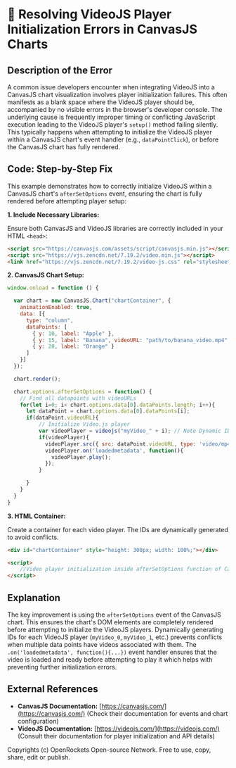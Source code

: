 # 🐞 Resolving VideoJS Player Initialization Errors in CanvasJS Charts


## Description of the Error

A common issue developers encounter when integrating VideoJS into a CanvasJS chart visualization involves player initialization failures. This often manifests as a blank space where the VideoJS player should be, accompanied by no visible errors in the browser's developer console.  The underlying cause is frequently improper timing or conflicting JavaScript execution leading to the VideoJS player's `setup()` method failing silently. This typically happens when attempting to initialize the VideoJS player within a CanvasJS chart's event handler (e.g., `dataPointClick`), or before the CanvasJS chart has fully rendered.


## Code: Step-by-Step Fix

This example demonstrates how to correctly initialize VideoJS within a CanvasJS chart's `afterSetOptions` event, ensuring the chart is fully rendered before attempting player setup:

**1. Include Necessary Libraries:**

Ensure both CanvasJS and VideoJS libraries are correctly included in your HTML `<head>`:

```html
<script src="https://canvasjs.com/assets/script/canvasjs.min.js"></script>
<script src="https://vjs.zencdn.net/7.19.2/video.min.js"></script>
<link href="https://vjs.zencdn.net/7.19.2/video-js.css" rel="stylesheet">
```

**2. CanvasJS Chart Setup:**

```javascript
window.onload = function () {

  var chart = new CanvasJS.Chart("chartContainer", {
    animationEnabled: true,
    data: [{
      type: "column",
      dataPoints: [
        { y: 10, label: "Apple" },
        { y: 15, label: "Banana", videoURL: "path/to/banana_video.mp4" },
        { y: 20, label: "Orange" }
      ]
    }]
  });

  chart.render();

  chart.options.afterSetOptions = function() {
    // Find all datapoints with videoURLs
    for(let i=0; i< chart.options.data[0].dataPoints.length; i++){
      let dataPoint = chart.options.data[0].dataPoints[i];
      if(dataPoint.videoURL){
          // Initialize Video.js player
          var videoPlayer = videojs("myVideo_" + i); // Note Dynamic ID
          if(videoPlayer){
            videoPlayer.src({ src: dataPoint.videoURL, type: 'video/mp4' });
            videoPlayer.on('loadedmetadata', function(){
              videoPlayer.play();
            });
          }

      }
    }
  }
}
```

**3.  HTML Container:**

Create a container for each video player. The IDs are dynamically generated to avoid conflicts.


```html
<div id="chartContainer" style="height: 300px; width: 100%;"></div>

<script>
    //Video player initialization inside afterSetOptions function of CanvasJS Chart.
</script>
```


## Explanation

The key improvement is using the `afterSetOptions` event of the CanvasJS chart. This ensures the chart's DOM elements are completely rendered before attempting to initialize the VideoJS players.  Dynamically generating IDs for each VideoJS player (`myVideo_0`, `myVideo_1`, etc.) prevents conflicts when multiple data points have videos associated with them.  The `.on('loadedmetadata', function(){...})` event handler ensures that the video is loaded and ready before attempting to play it which helps with preventing further initialization errors.


## External References

* **CanvasJS Documentation:** [https://canvasjs.com/](https://canvasjs.com/)  (Check their documentation for events and chart configuration)
* **VideoJS Documentation:** [https://videojs.com/](https://videojs.com/) (Consult their documentation for player initialization and API details)


Copyrights (c) OpenRockets Open-source Network. Free to use, copy, share, edit or publish.

